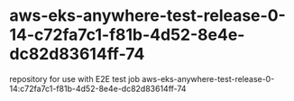 # aws-eks-anywhere-test-release-0-14-c72fa7c1-f81b-4d52-8e4e-dc82d83614ff-74
repository for use with E2E test job aws-eks-anywhere-test-release-0-14:c72fa7c1-f81b-4d52-8e4e-dc82d83614ff-74
